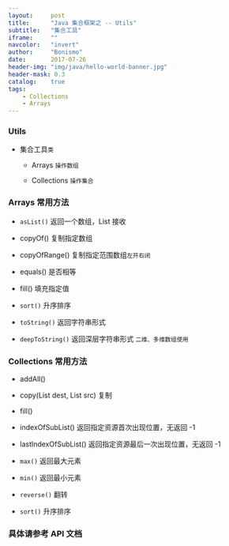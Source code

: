 ```yaml
---
layout:     post
title:      "Java 集合框架之 -- Utils"
subtitle:   "集合工具"
iframe:     ""
navcolor:   "invert"
author:     "Bonismo"
date:       2017-07-26
header-img: "img/java/hello-world-banner.jpg"
header-mask: 0.3
catalog:    true
tags:
    - Collections
    - Arrays
---
```


### Utils

- 集合工具`类`

    - Arrays    `操作数组`

    - Collections   `操作集合`

### Arrays 常用方法

- `asList()` 返回一个数组，List 接收

- copyOf() 复制指定数组

- copyOfRange() 复制指定范围数组`左开右闭`

- equals() 是否相等

- fill() 填充指定值

- `sort()` 升序排序

- `toString()` 返回字符串形式

- `deepToString()` 返回深层字符串形式 `二维、多维数组使用`

### Collections 常用方法

- addAll()

- copy(List dest, List src) 复制

- fill()

- indexOfSubList() 返回指定资源首次出现位置，无返回 -1

- lastIndexOfSubList()  返回指定资源最后一次出现位置，无返回 -1

- `max()` 返回最大元素

- `min()` 返回最小元素

- `reverse()` 翻转

- `sort()` 升序排序

### 具体请参考 API 文档

